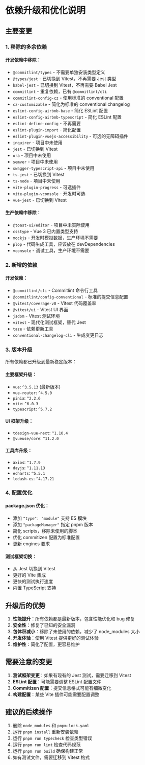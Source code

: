 # 依赖升级和优化说明

## 主要变更

### 1. 移除的多余依赖

#### 开发依赖中移除：
- `@commitlint/types` - 不需要单独安装类型定义
- `@types/jest` - 已切换到 Vitest，不再需要 Jest 类型
- `babel-jest` - 已切换到 Vitest，不再需要 Babel Jest
- `commitlint` - 重复依赖，已有 `@commitlint/cli`
- `commitlint-config-cz` - 使用标准的 conventional 配置
- `cz-customizable` - 简化为标准的 conventional changelog
- `eslint-config-airbnb-base` - 简化 ESLint 配置
- `eslint-config-airbnb-typescript` - 简化 ESLint 配置
- `eslint-define-config` - 不再需要
- `eslint-plugin-import` - 简化配置
- `eslint-plugin-vuejs-accessibility` - 可选的无障碍插件
- `inquirer` - 项目中未使用
- `jest` - 已切换到 Vitest
- `ora` - 项目中未使用
- `semver` - 项目中未使用
- `swagger-typescript-api` - 项目中未使用
- `ts-jest` - 已切换到 Vitest
- `ts-node` - 项目中未使用
- `vite-plugin-progress` - 可选插件
- `vite-plugin-vconsole` - 开发时可选
- `vue-jest` - 已切换到 Vitest

#### 生产依赖中移除：
- `@toast-ui/editor` - 项目中未实际使用
- `csstype` - Vue 3 已内置类型支持
- `mockjs` - 开发时模拟数据，生产环境不需要
- `plop` - 代码生成工具，应该放在 devDependencies
- `vconsole` - 调试工具，生产环境不需要

### 2. 新增的依赖

#### 开发依赖：
- `@commitlint/cli` - Commitlint 命令行工具
- `@commitlint/config-conventional` - 标准的提交信息配置
- `@vitest/coverage-v8` - Vitest 代码覆盖率
- `@vitest/ui` - Vitest UI 界面
- `jsdom` - Vitest 测试环境
- `vitest` - 现代化测试框架，替代 Jest
- `taze` - 依赖更新工具
- `conventional-changelog-cli` - 生成变更日志

### 3. 版本升级

所有依赖都已升级到最新稳定版本：

#### 主要框架升级：
- `vue`: `^3.5.13` (最新版本)
- `vue-router`: `^4.5.0`
- `pinia`: `^2.2.6`
- `vite`: `^6.0.3`
- `typescript`: `^5.7.2`

#### UI 框架升级：
- `tdesign-vue-next`: `^1.10.4`
- `@vueuse/core`: `^11.2.0`

#### 工具库升级：
- `axios`: `^1.7.9`
- `dayjs`: `^1.11.13`
- `echarts`: `^5.5.1`
- `lodash-es`: `^4.17.21`

### 4. 配置优化

#### package.json 优化：
- 添加 `"type": "module"` 支持 ES 模块
- 添加 `"packageManager"` 指定 pnpm 版本
- 简化 scripts，移除未使用的脚本
- 优化 commitizen 配置为标准配置
- 更新 engines 要求

#### 测试框架切换：
- 从 Jest 切换到 Vitest
- 更好的 Vite 集成
- 更快的测试执行速度
- 内置 TypeScript 支持

## 升级后的优势

1. **性能提升**：所有依赖都是最新版本，包含性能优化和 bug 修复
2. **安全性**：修复了已知的安全漏洞
3. **包体积减小**：移除了未使用的依赖，减少了 node_modules 大小
4. **开发体验**：使用 Vitest 提供更好的测试体验
5. **维护性**：简化了配置，更容易维护

## 需要注意的变更

1. **测试框架变更**：如果有现有的 Jest 测试，需要迁移到 Vitest
2. **ESLint 配置**：可能需要调整 ESLint 配置文件
3. **Commitizen 配置**：提交信息格式可能有细微变化
4. **构建配置**：某些 Vite 插件可能需要配置调整

## 建议的后续操作

1. 删除 `node_modules` 和 `pnpm-lock.yaml`
2. 运行 `pnpm install` 重新安装依赖
3. 运行 `pnpm run typecheck` 检查类型错误
4. 运行 `pnpm run lint` 检查代码规范
5. 运行 `pnpm run build` 确保构建正常
6. 如有测试文件，需要迁移到 Vitest 格式
